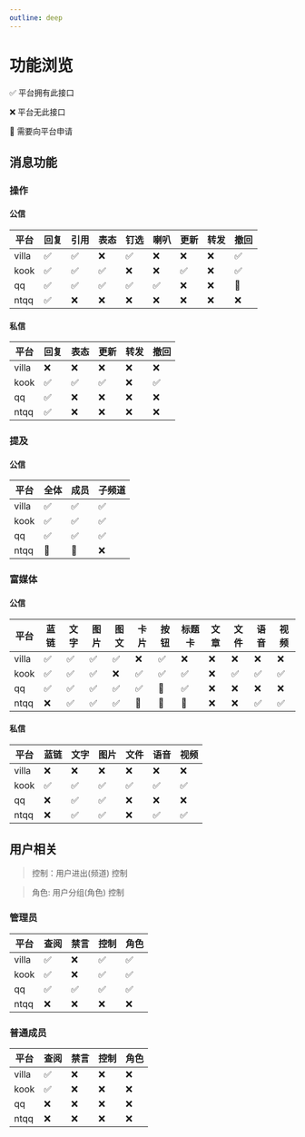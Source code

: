 ```yaml
---
outline: deep
---
```


# 功能浏览

✅ 平台拥有此接口

❌ 平台无此接口

🚩 需要向平台申请

## 消息功能

### 操作

#### 公信

| 平台  | 回复 | 引用 | 表态 | 钉选 | 喇叭 | 更新 | 转发 | 撤回 |
| ----- | ---- | ---- | ---- | ---- | ---- | ---- | ---- | ---- |
| villa | ✅   | ✅   | ❌   | ✅   | ❌   | ❌   | ❌   | ✅   |
| kook  | ✅   | ✅   | ✅   | ❌   | ❌   | ✅   | ❌   | ✅   |
| qq    | ✅   | ✅   | ✅   | ✅   | ✅   | ❌   | ❌   | 🚩   |
| ntqq  | ✅   | ❌   | ❌   | ❌   | ❌   | ❌   | ❌   | ❌   |

#### 私信

| 平台  | 回复 | 表态 | 更新 | 转发 | 撤回 |
| ----- | ---- | ---- | ---- | ---- | ---- |
| villa | ❌   | ❌   | ❌   | ❌   | ❌   |
| kook  | ✅   | ✅   | ✅   | ❌   | ✅   |
| qq    | ✅   | ❌   | ❌   | ❌   | ❌   |
| ntqq  | ✅   | ❌   | ❌   | ❌   | ❌   |

### 提及

#### 公信

| 平台  | 全体 | 成员 | 子频道 |
| ----- | ---- | ---- | ------ |
| villa | ✅   | ✅   | ✅     |
| kook  | ✅   | ✅   | ✅     |
| qq    | ✅   | ✅   | ✅     |
| ntqq  | 🚩   | 🚩   | ❌     |

### 富媒体

#### 公信

| 平台  | 蓝链 | 文字 | 图片 | 图文 | 卡片 | 按钮 | 标题卡 | 文章 | 文件 | 语音 | 视频 |
| ----- | ---- | ---- | ---- | ---- | ---- | ---- | ------ | ---- | ---- | ---- | ---- |
| villa | ✅   | ✅   | ✅   | ✅   | ❌   | ✅   | ❌     | ❌   | ❌   | ❌   | ❌   |
| kook  | ✅   | ✅   | ✅   | ❌   | ✅   | ✅   | ✅     | ❌   | ✅   | ✅   | ✅   |
| qq    | ✅   | ✅   | ✅   | ✅   | ✅   | 🚩   | ✅     | ❌   | ❌   | ❌   | ❌   |
| ntqq  | ❌   | ✅   | ✅   | ✅   | 🚩   | 🚩   | 🚩     | ❌   | ❌   | ✅   | ✅   |

#### 私信

| 平台  | 蓝链 | 文字 | 图片 | 文件 | 语音 | 视频 |
| ----- | ---- | ---- | ---- | ---- | ---- | ---- |
| villa | ❌   | ❌   | ❌   | ❌   | ❌   | ❌   |
| kook  | ✅   | ✅   | ✅   | ✅   | ✅   | ✅   |
| qq    | ❌   | ✅   | ✅   | ❌   | ❌   | ❌   |
| ntqq  | ❌   | ✅   | ✅   | ❌   | ✅   | ✅   |

## 用户相关

> 控制：用户进出(频道) 控制

> 角色: 用户分组(角色) 控制

### 管理员

| 平台  | 查阅 | 禁言 | 控制 | 角色 |
| ----- | ---- | ---- | ---- | ---- |
| villa | ✅   | ❌   | ✅   | ✅   |
| kook  | ✅   | ❌   | ✅   | ✅   |
| qq    | ✅   | ✅   | ✅   | ✅   |
| ntqq  | ❌   | ❌   | ❌   | ❌   |

### 普通成员

| 平台  | 查阅 | 禁言 | 控制 | 角色 |
| ----- | ---- | ---- | ---- | ---- |
| villa | ✅   | ❌   | ❌   | ❌   |
| kook  | ✅   | ❌   | ❌   | ❌   |
| qq    | ❌   | ❌   | ❌   | ❌   |
| ntqq  | ❌   | ❌   | ❌   | ❌   |
